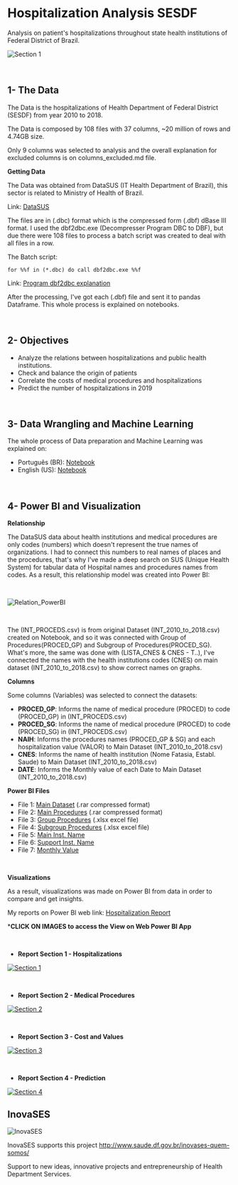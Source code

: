 # Hospitalization Analysis SESDF

Analysis on patient's hospitalizations throughout state health institutions of Federal District of Brazil.

![Section 1](images/SES_DF.jpg)

<br />

1- The Data
---------------

The Data is the hospitalizations of Health Department of Federal District (SESDF) from year 2010 to 2018.

The Data is composed by 108 files with 37 columns, ~20 million of rows and 4.74GB size.

Only 9 columns was selected to analysis and the overall explanation for excluded columns is on columns_excluded.md file.

**Getting Data**

The Data was obtained from DataSUS (IT Health Department of Brazil), this sector is related to Ministry of Health of Brazil.

Link: [DataSUS](http://www2.datasus.gov.br/DATASUS/index.php?area=0901&item=1&acao=25)

The files are in (.dbc) format which is the compressed form (.dbf) dBase III format.
I used the dbf2dbc.exe (Decompresser Program DBC to DBF), but due there were 108 files to process a batch script was created to deal with all files in a row.

The Batch script: 
```
for %%f in (*.dbc) do call dbf2dbc.exe %%f
```

Link: [Program dbf2dbc explanation](http://www2.datasus.gov.br/DATASUS/index.php?area=060805&item=6#dbf2dbc)

After the processing, I've got each (.dbf) file and sent it to pandas Dataframe. This whole process is explained on notebooks.


<br />

2- Objectives
---------------------------------------------

- Analyze the relations between hospitalizations and public health institutions.
- Check and balance the origin of patients
- Correlate the costs of medical procedures and hospitalizations
- Predict the number of hospitalizations in 2019


<br />

3- Data Wrangling and Machine Learning
---------------------------------------------

The whole process of Data preparation and Machine Learning was explained on:
- Português (BR): [Notebook](https://nbviewer.jupyter.org/github/leoitcode/sesdfproject/blob/master/hosp_analysis_PTBR_version.ipynb)
- English (US): [Notebook](https://nbviewer.jupyter.org/github/leoitcode/sesdfproject/blob/master/hosp_analysis_US_version.ipynb)

<br />



4- Power BI and Visualization
---------------------------------------------

**Relationship**

The DataSUS data about health institutions and medical procedures are only codes (numbers) which doesn't represent the true names of organizations. I had to connect this numbers to real names of places and the procedures, that's why I've made a deep search on SUS (Unique Health System) for tabular data of Hospital names and procedures names from codes. As a result, this relationship model was created into Power BI:

<br />

![Relation_PowerBI](images/Powerbi_Int_schema.png)

<br />

The (INT_PROCEDS.csv) is from original Dataset (INT_2010_to_2018.csv) created on Notebook, and so it was connected  with Group of Procedures(PROCED_GP) and Subgroup of Procedures(PROCED_SG). What's more, the same was done with (LISTA_CNES & CNES - T..), I've connected the names with the health institutions codes (CNES) on main dataset (INT_2010_to_2018.csv) to show correct names on graphs.

**Columns**

Some columns (Variables) was selected to connect the datasets:

- **PROCED_GP**: Informs the name of medical procedure (PROCED) to code (PROCED_GP) in (INT_PROCEDS.csv)
- **PROCED_SG**: Informs the name of medical procedure (PROCED) to code (PROCED_SG) in (INT_PROCEDS.csv)
- **NAIH**: Informs the procedures names (PROCED_GP & SG) and each hospitalization value  (VALOR) to Main Dataset (INT_2010_to_2018.csv)
- **CNES**: Informs the name of health institution (Nome Fatasia, Establ. Saude) to Main Dataset (INT_2010_to_2018.csv)
- **DATE**: Informs the Monthly value of each Date to Main Dataset (INT_2010_to_2018.csv)

**Power BI Files**

- File 1: [Main Dataset](datasets/INT_2010_to_2018.rar) (.rar compressed format)
- File 2: [Main Procedures](datasets/INT_PROCEDS.rar) (.rar compressed format)
- File 3: [Group Procedures](datasets/GRUPO_PROCED.xlsx) (.xlsx excel file)
- File 4: [Subgroup Procedures](datasets/SUBGRUPO_PROCED.xlsx) (.xlsx excel file)
- File 5: [Main Inst. Name](datasets/LISTA_CNES.csv)
- File 6: [Support Inst. Name](datasets/CNES.csv)
- File 7: [Monthly Value](datasets/INT_VALOR_MENSAL.csv)

<br />

**Visualizations**

As a result, visualizations was made on Power BI from data in order to compare and get insights.

My reports on Power BI web link: [Hospitalization Report](https://app.powerbi.com/view?r=eyJrIjoiMTM1NDc2MjMtMDUzOC00MzVjLWE1MDYtN2Q0NDFkNDk3YzE1IiwidCI6IjE1MDQ5MTM2LTE1MGMtNGNlYy1iMjY5LTk2YTM2M2QwZGYyZiIsImMiOjF9&pageName=ReportSection1)


***CLICK ON IMAGES to access the View on Web Power BI App**

<br />

- **Report Section 1 - Hospitalizations** 

[![Section 1](images/report_section_1.png)](https://app.powerbi.com/view?r=eyJrIjoiMTM1NDc2MjMtMDUzOC00MzVjLWE1MDYtN2Q0NDFkNDk3YzE1IiwidCI6IjE1MDQ5MTM2LTE1MGMtNGNlYy1iMjY5LTk2YTM2M2QwZGYyZiIsImMiOjF9&pageName=ReportSection1)

<br />

- **Report Section 2 - Medical Procedures** 

[![Section 2](images/report_section_2.png)](https://app.powerbi.com/view?r=eyJrIjoiMTM1NDc2MjMtMDUzOC00MzVjLWE1MDYtN2Q0NDFkNDk3YzE1IiwidCI6IjE1MDQ5MTM2LTE1MGMtNGNlYy1iMjY5LTk2YTM2M2QwZGYyZiIsImMiOjF9&pageName=ReportSection2)

<br />

- **Report Section 3 - Cost and Values**

[![Section 3](images/report_section_3.png)](https://app.powerbi.com/view?r=eyJrIjoiMTM1NDc2MjMtMDUzOC00MzVjLWE1MDYtN2Q0NDFkNDk3YzE1IiwidCI6IjE1MDQ5MTM2LTE1MGMtNGNlYy1iMjY5LTk2YTM2M2QwZGYyZiIsImMiOjF9&pageName=ReportSection3)

<br />

- **Report Section 4 - Prediction**

[![Section 4](images/report_section_4.png)](https://app.powerbi.com/view?r=eyJrIjoiMTM1NDc2MjMtMDUzOC00MzVjLWE1MDYtN2Q0NDFkNDk3YzE1IiwidCI6IjE1MDQ5MTM2LTE1MGMtNGNlYy1iMjY5LTk2YTM2M2QwZGYyZiIsImMiOjF9&pageName=ReportSection4)



InovaSES
--------

![InovaSES](images/INOVASES-DF.png)

InovaSES supports this project http://www.saude.df.gov.br/inovases-quem-somos/

Support to new ideas, innovative projects and entrepreneurship of Health Department Services.
